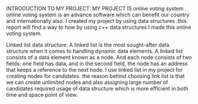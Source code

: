 INTRODUCTION TO MY PROJECT:
MY PROJECT IS online voting system .  
online voting system is an advance software which can benefit our country and internationally also. 
I created my project by using data structures .this report will find a way to how by using c++ data structures I made this online voting system.

Linked list data structure:
A linked list is the most sought-after data structure when it comes to handling dynamic data elements. 
A linked list consists of a data element known as a node. And each node consists of two fields: one field has data, and in the second field,
the node has an address that keeps a reference to the next node.
I use linked list in my project for creating nodes for candidates.
the reason behind choosing link list is that we can create unlimited nodes and also assigning large number of 
candidates required usage of data structure which is more efficient in both time and space point of view.
